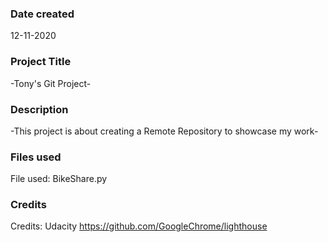 ### Date created
12-11-2020

### Project Title
-Tony's Git Project-

### Description
-This project is about creating a Remote Repository to showcase my work-

### Files used
File used:
BikeShare.py

### Credits
Credits:
Udacity
https://github.com/GoogleChrome/lighthouse
